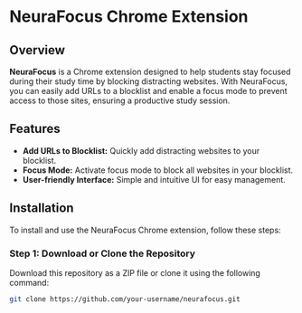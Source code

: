 # NeuraFocus Chrome Extension

## Overview

**NeuraFocus** is a Chrome extension designed to help students stay focused during their study time by blocking distracting websites. With NeuraFocus, you can easily add URLs to a blocklist and enable a focus mode to prevent access to those sites, ensuring a productive study session.

## Features

- **Add URLs to Blocklist:** Quickly add distracting websites to your blocklist.
- **Focus Mode:** Activate focus mode to block all websites in your blocklist.
- **User-friendly Interface:** Simple and intuitive UI for easy management.

## Installation

To install and use the NeuraFocus Chrome extension, follow these steps:

### Step 1: Download or Clone the Repository

Download this repository as a ZIP file or clone it using the following command:

```sh
git clone https://github.com/your-username/neurafocus.git
